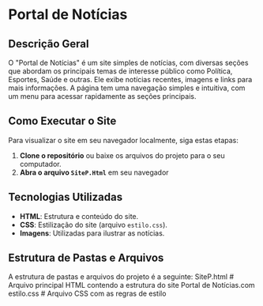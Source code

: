 # Portal de Notícias

## Descrição Geral

O "Portal de Notícias" é um site simples de notícias, com diversas seções que abordam os principais temas de interesse público como Política, Esportes, Saúde e outras. Ele exibe notícias recentes, imagens e links para mais informações. A página tem uma navegação simples e intuitiva, com um menu para acessar rapidamente as seções principais.

## Como Executar o Site

Para visualizar o site em seu navegador localmente, siga estas etapas:

1. **Clone o repositório** ou baixe os arquivos do projeto para o seu computador.
2. **Abra o arquivo `SiteP.Html`** em seu navegador


## Tecnologias Utilizadas

- **HTML**: Estrutura e conteúdo do site.
- **CSS**: Estilização do site (arquivo `estilo.css`).
- **Imagens**: Utilizadas para ilustrar as notícias.

## Estrutura de Pastas e Arquivos

A estrutura de pastas e arquivos do projeto é a seguinte:
 SiteP.html # Arquivo principal HTML contendo a estrutura do site Portal de Notícias.com
estilo.css # Arquivo CSS com as regras de estilo 

